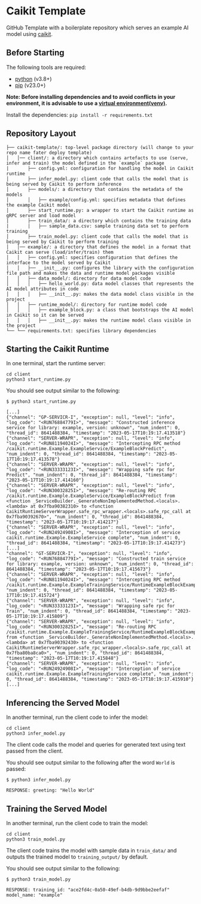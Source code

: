 # Caikit Template

GitHub Template with a boilerplate repository which serves an example AI model using [caikit](https://github.com/caikit/caikit).

## Before Starting

The following tools are required:

- [python](https://www.python.org) (v3.8+)
- [pip](https://pypi.org/project/pip/) (v23.0+)

**Note: Before installing dependencies and to avoid conflicts in your environment, it is advisable to use a [virtual environment(venv)](https://docs.python.org/3/library/venv.html).**

Install the dependencies: `pip install -r requirements.txt`

## Repository Layout

```text
├── caikit-template/: top-level package directory (will change to your repo name fater deploy template)
│   │── client/: a directory which contains artefacts to use (serve, infer and train) the model defined in the `example` package
|       ├── config.yml: configuration for handling the model in Caikit runtime
│       ├── infer_model.py: client code that calls the model that is being served by Caikit to perform inference
│       ├── models/: a directory that contains the metadata of the models
│       │   ├── example/config.yml: specifies metadata that defines the example Caikit model 
│       ├── start_runtime.py: a wrapper to start the Caikit runtime as gRPC server and load model
|       ├── train_data/: a directory which contains the training data
|       |   ├── sample_data.csv: sample training data set to perform training
│       ├── train_model.py: client code that calls the model that is being served by Caikit to perform training
│   │── example/: a directory that defines the model in a format that Caikit can serve (load/infer/train) them 
│   │   ├── config.yml: specifies configuration that defines the interface to the model served by Caikit
│   │   ├── __init__.py: configures the library with the configuration file path and makes the data and runtime model packages visible
│   │   ├── data_model/: directory for data model code
│   │   │   ├── hello_world.py: data model classes that represents the AI model attributes in code
│   │   │   ├── __init__.py: makes the data model class visible in the project
│   │   ├── runtime_model/: directory for runtime model code
│   │   │   ├── example_block.py: a class that bootstraps the AI model in Caikit so it can be served
│   │   │   ├── __init__.py: makes the runtime model class visible in the project
└── └── requirements.txt: specifies library dependencies
```

## Starting the Caikit Runtime

In one terminal, start the runtime server:

```shell
cd client
python3 start_runtime.py
```

You should see output similar to the following:

```command
$ python3 start_runtime.py

[...]
{"channel": "GP-SERVICR-I", "exception": null, "level": "info", "log_code": "<RUN76884779I>", "message": "Constructed inference service for library: example, version: unknown", "num_indent": 0, "thread_id": 8641488384, "timestamp": "2023-05-17T10:19:17.413518"}
{"channel": "SERVER-WRAPR", "exception": null, "level": "info", "log_code": "<RUN81194024I>", "message": "Intercepting RPC method /caikit.runtime.Example.ExampleService/ExampleBlockPredict", "num_indent": 0, "thread_id": 8641488384, "timestamp": "2023-05-17T10:19:17.413578"}
{"channel": "SERVER-WRAPR", "exception": null, "level": "info", "log_code": "<RUN33333123I>", "message": "Wrapping safe rpc for Predict", "num_indent": 0, "thread_id": 8641488384, "timestamp": "2023-05-17T10:19:17.414160"}
{"channel": "SERVER-WRAPR", "exception": null, "level": "info", "log_code": "<RUN30032825I>", "message": "Re-routing RPC /caikit.runtime.Example.ExampleService/ExampleBlockPredict from <function _ServiceBuilder._GenerateNonImplementedMethod.<locals>.<lambda> at 0x7fba90382310> to <function CaikitRuntimeServerWrapper.safe_rpc_wrapper.<locals>.safe_rpc_call at 0x7fba90392670>", "num_indent": 0, "thread_id": 8641488384, "timestamp": "2023-05-17T10:19:17.414217"}
{"channel": "SERVER-WRAPR", "exception": null, "level": "info", "log_code": "<RUN24924908I>", "message": "Interception of service caikit.runtime.Example.ExampleService complete", "num_indent": 0, "thread_id": 8641488384, "timestamp": "2023-05-17T10:19:17.414273"}
[...]
"channel": "GT-SERVICR-I", "exception": null, "level": "info", "log_code": "<RUN76884779I>", "message": "Constructed train service for library: example, version: unknown", "num_indent": 0, "thread_id": 8641488384, "timestamp": "2023-05-17T10:19:17.415673"}
{"channel": "SERVER-WRAPR", "exception": null, "level": "info", "log_code": "<RUN81194024I>", "message": "Intercepting RPC method /caikit.runtime.Example.ExampleTrainingService/RuntimeExampleBlockExampleBlockTrain", "num_indent": 0, "thread_id": 8641488384, "timestamp": "2023-05-17T10:19:17.415724"}
{"channel": "SERVER-WRAPR", "exception": null, "level": "info", "log_code": "<RUN33333123I>", "message": "Wrapping safe rpc for Train", "num_indent": 0, "thread_id": 8641488384, "timestamp": "2023-05-17T10:19:17.415809"}
{"channel": "SERVER-WRAPR", "exception": null, "level": "info", "log_code": "<RUN30032825I>", "message": "Re-routing RPC /caikit.runtime.Example.ExampleTrainingService/RuntimeExampleBlockExampleBlockTrain from <function _ServiceBuilder._GenerateNonImplementedMethod.<locals>.<lambda> at 0x7fba90392430> to <function CaikitRuntimeServerWrapper.safe_rpc_wrapper.<locals>.safe_rpc_call at 0x7fba80ba8ca0>", "num_indent": 0, "thread_id": 8641488384, "timestamp": "2023-05-17T10:19:17.415848"}
{"channel": "SERVER-WRAPR", "exception": null, "level": "info", "log_code": "<RUN24924908I>", "message": "Interception of service caikit.runtime.Example.ExampleTrainingService complete", "num_indent": 0, "thread_id": 8641488384, "timestamp": "2023-05-17T10:19:17.415910"}
[...]
```

## Inferencing the Served Model

In another terminal, run the client code to infer the model:

```shell
cd client
python3 infer_model.py
```

The client code calls the model and queries for generated text using text passed from the client.

You should see output similar to the following after the word `World` is passed:

```command
$ python3 infer_model.py

RESPONSE: greeting: "Hello World"
```

## Training the Served Model

In another terminal, run the client code to train the model:

```shell
cd client
python3 train_model.py
```

The client code trains the model with sample data in `train_data/` and outputs the
trained model to `training_output/` by default.

You should see output similar to the following:

```command
$ python3 train_model.py

RESPONSE: training_id: "ace2fd4c-0a50-49ef-b4db-9d9bbe2eefaf"
model_name: "example"
```
